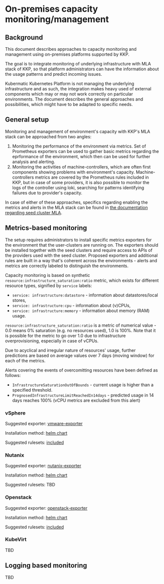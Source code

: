 # On-premises capacity monitoring/management

## Background

This document describes approaches to capacity monitoring and management using on-premises platforms supported by KKP.

The goal is to integrate monitoring of underlying infrastructure with MLA stack of KKP, so that platform administrators can have the information about the usage patterns and predict incoming issues.

Kubermatic Kubernetes Platform is not managing the underlying infrastructure and as such, the integration makes heavy used of external components which may or may not work correctly on particular environments. The document describes the general approaches and possibilities, which might have to be adapted to specific needs.

## General setup

Monitoring and management of environment's capacity with KKP's MLA stack can be approached from two angles: 

1. Monitoring the performance of the environment via metrics.
   Set of Prometheus exporters can be used to gather basic metrics regarding the eprformance of the environment, which then can be used for further analysis and alerting.
2. Monitoring the activities of machine-controllers, which are often first components showing problems with environment's capacity.
   Machine-controllers metrics are covered by the Prometheus rules included in KKP, but in case of some providers, it is also possible to monitor the logs of the controller using loki, searching for patterns identifying failures due to provider's capacity.

In case of either of these approaches, specifics regarding enabling the metrics and alerts in the MLA stack can be found in [the documentation regarding seed cluster MLA](https://docs.kubermatic.com/kubermatic/v2.20/tutorials_howtos/monitoring_logging_alerting/master_seed/customization/).

## Metrics-based monitoring

The setup requires administrators to install specific metrics exporters for the environment that the user-clusters are running on. The exporters should be installed together with the seed clusters and require access to APIs of the providers used with the seed cluster. Proposed exporters and additional rules are built in a way that's coherent across the environments - alerts and metrics are correctly labeled to distinguish the environments.

Capacity monitoring is based on synthetic `resource:infrastructure_saturation:ratio` metric, which exists for different resource types, signified by `service` labels:
* `service: infrastructure:datastore` - information about datastores/local stores,
* `service: infrastructure:cpu` - information about (v)CPUs,
* `service: infrastructure:memory` - information about memory (RAM) usage.

`resource:infrastructure_saturation:ratio` is a metric of numerical value - 0.0 means 0% saturation (e.g. no resources used), 1.0 is 100%. Note that it is possible for the metric to go over 1.0 due to infrastructure overprovisioning, especially in case of vCPUs.

Due to acyclical and irregular nature of resources' usage, further predictions are based on average values over 7 days (moving window) for each of the metrics.

Alerts covering the events of overcomitting resources have been defined as follows:

* `InfrastructureSaturationOutOfBounds` - current usage is higher than a specified threshold.
* `PrognosedInfrastructureLimitReachedIn14days` - predicted usage in 14 days reaches 100% (vCPU metrics are excluded from this alert)

### vSphere

Suggested exporter: [vmware-exporter](https://github.com/pryorda/vmware_exporter)

Installation method: [helm chart](../vmware-exporter/Chart.yaml)

Suggested rulesets: [included](prometheus-rules/vmware.yaml)

### Nutanix

Suggested exporter: [nutanix-exporter](https://github.com/claranet/nutanix-exporter)

Installation method: [helm chart](../nutanix-exporter/Chart.yaml)

Suggested rulesets: TBD

### Openstack

Suggested exporter: [openstack-exporter](https://github.com/openstack-exporter/openstack-exporter)

Installation method: [helm chart](https://github.com/openstack-exporter/helm-charts)

Suggested rulesets: [included](prometheus-rules/openstack.yaml)

### KubeVirt

TBD

## Logging based monitoring

TBD
